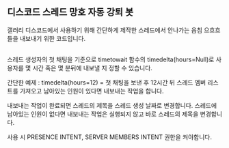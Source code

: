 ## 디스코드 스레드 망호 자동 강퇴 봇
갤러리 디스코드에서 사용하기 위해 간단하게 제작한 스레드에서 안나가는 음침 으흐흐들을 내보내기 위한 코드입니다.

##
스레드 생성자의 첫 채팅을 기준으로 timetowait 함수의 timedelta(hours=Null)로 사용자를 몇 시간 혹은 몇 분뒤에 내보낼 지 정할 수 있습니다.

간단한 예제 : timedelta(hours=12) = 첫 채팅을 보낸 후 12시간 뒤 스레드 멤버 리스트를 가져오고 남아있는 인원이 있다면 내보내는 작업을 합니다.

내보내는 작업이 완료되면 스레드의 제목을 스레드 생성 날짜로 변경합니다. 스레드에 남아있는 인원이 없다면 내보내는 작업은 실행되지 않고 바로 스레드의 제목을 변경합니다.

사용 시 PRESENCE INTENT, SERVER MEMBERS INTENT 권한을 켜야합니다.
